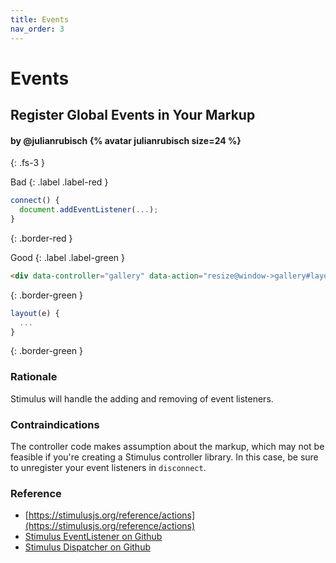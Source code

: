 ```yaml
---
title: Events
nav_order: 3
---
```


# Events

## Register Global Events in Your Markup

#### by @julianrubisch {% avatar julianrubisch size=24 %}
{: .fs-3 }


Bad
{: .label .label-red }

```js
connect() {
  document.addEventListener(...);
}
```
{: .border-red }

Good
{: .label .label-green }

```html
<div data-controller="gallery" data-action="resize@window->gallery#layout">...</div>
```
{: .border-green }

```js
layout(e) {
  ...
}
```
{: .border-green }

### Rationale
Stimulus will handle the adding and removing of event listeners.

### Contraindications
The controller code makes assumption about the markup, which may not be feasible if you're creating a Stimulus controller library. In this case, be sure to unregister your event listeners in `disconnect`.

### Reference
- [https://stimulusjs.org/reference/actions](https://stimulusjs.org/reference/actions)
- [Stimulus EventListener on Github](https://github.com/stimulusjs/stimulus/blob/master/packages/@stimulus/core/src/event_listener.ts)
- [Stimulus Dispatcher on Github](https://github.com/stimulusjs/stimulus/blob/master/packages/@stimulus/core/src/dispatcher.ts)


